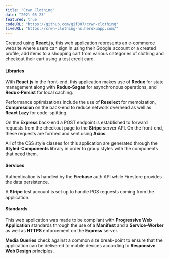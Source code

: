 ```yaml
---
title: "Crwn Clothing"
date: "2021-05-23"
featured: true
codeURL: "https://github.com/gif007/crwn-clothing"
liveURL: "https://crwn-clothing-ns.herokuapp.com/"
---
```

Created using **React.js**, this web application represents an e-commerce website where users can sign in using their Google account or a created profile, add items to a shopping cart from various categories of clothing and checkout their cart using a test credit card.

#### Libraries
With **React.js** in the front-end, this application makes use of **Redux** for state management along with **Redux-Sagas** for asynchronous operations, and **Redux-Persist** for local caching.

Performance optimizations include the use of **Reselect** for memoization, **Compression** on the back-end to reduce network overhead as well as **React Lazy** for code-splitting.

On the **Express** back-end a POST endpoint is established to forward requests from the checkout page to the **Stripe** server API.  On the front-end, these requests are formed and sent using **Axios**.

All of the CSS style classes for this application are generated through the **Styled-Components** library in order to group styles with the components that need them.

#### Services
Authentication is handled by the **Firebase** auth API while Firestore provides the data persistence.

A **Stripe** test account is set up to handle POS requests coming from the application.

#### Standards
This web application was made to be compliant with **Progressive Web Application** standards through the use of a **Manifest** and a **Service-Worker** as well as **HTTPS** enforcement on the **Express** server.

**Media Queries** check against a common size break-point to ensure that the application can be delivered to mobile devices according to **Responsive Web Design** principles. 